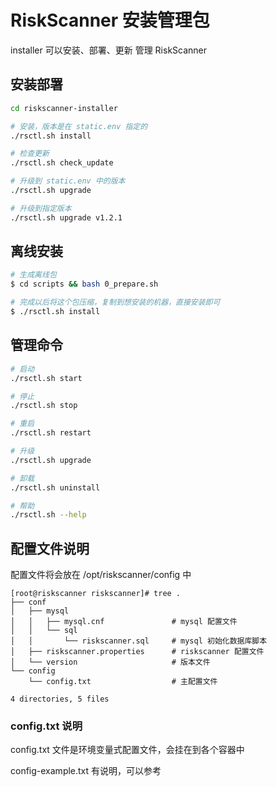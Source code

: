 # RiskScanner 安装管理包

installer 可以安装、部署、更新 管理 RiskScanner

## 安装部署

```bash
cd riskscanner-installer

# 安装，版本是在 static.env 指定的
./rsctl.sh install

# 检查更新
./rsctl.sh check_update

# 升级到 static.env 中的版本
./rsctl.sh upgrade

# 升级到指定版本
./rsctl.sh upgrade v1.2.1
```

## 离线安装
```bash
# 生成离线包
$ cd scripts && bash 0_prepare.sh

# 完成以后将这个包压缩，复制到想安装的机器，直接安装即可
$ ./rsctl.sh install
```

## 管理命令

```bash
# 启动
./rsctl.sh start

# 停止
./rsctl.sh stop

# 重启
./rsctl.sh restart

# 升级
./rsctl.sh upgrade

# 卸载
./rsctl.sh uninstall

# 帮助
./rsctl.sh --help
```

## 配置文件说明

配置文件将会放在 /opt/riskscanner/config 中

```
[root@riskscanner riskscanner]# tree .
├── conf
│   ├── mysql                      
│   │   ├── mysql.cnf               # mysql 配置文件
│   │   └── sql
│   │       └── riskscanner.sql     # mysql 初始化数据库脚本
│   ├── riskscanner.properties      # riskscanner 配置文件
│   └── version                     # 版本文件
└── config
    └── config.txt                  # 主配置文件

4 directories, 5 files
```

### config.txt 说明

config.txt 文件是环境变量式配置文件，会挂在到各个容器中

config-example.txt 有说明，可以参考
